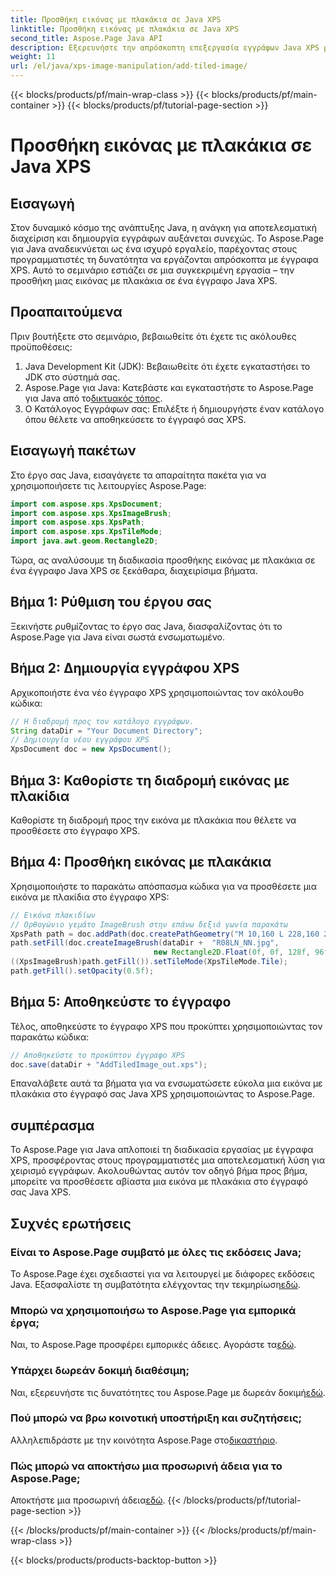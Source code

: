```yaml
---
title: Προσθήκη εικόνας με πλακάκια σε Java XPS
linktitle: Προσθήκη εικόνας με πλακάκια σε Java XPS
second_title: Aspose.Page Java API
description: Εξερευνήστε την απρόσκοπτη επεξεργασία εγγράφων Java XPS με το Aspose.Page. Μάθετε να προσθέτετε εικόνες με πλακάκια χωρίς κόπο χρησιμοποιώντας αυτόν τον οδηγό βήμα προς βήμα.
weight: 11
url: /el/java/xps-image-manipulation/add-tiled-image/
---
```


{{< blocks/products/pf/main-wrap-class >}}
{{< blocks/products/pf/main-container >}}
{{< blocks/products/pf/tutorial-page-section >}}

# Προσθήκη εικόνας με πλακάκια σε Java XPS

## Εισαγωγή
Στον δυναμικό κόσμο της ανάπτυξης Java, η ανάγκη για αποτελεσματική διαχείριση και δημιουργία εγγράφων αυξάνεται συνεχώς. Το Aspose.Page για Java αναδεικνύεται ως ένα ισχυρό εργαλείο, παρέχοντας στους προγραμματιστές τη δυνατότητα να εργάζονται απρόσκοπτα με έγγραφα XPS. Αυτό το σεμινάριο εστιάζει σε μια συγκεκριμένη εργασία – την προσθήκη μιας εικόνας με πλακάκια σε ένα έγγραφο Java XPS.
## Προαπαιτούμενα
Πριν βουτήξετε στο σεμινάριο, βεβαιωθείτε ότι έχετε τις ακόλουθες προϋποθέσεις:
1. Java Development Kit (JDK): Βεβαιωθείτε ότι έχετε εγκαταστήσει το JDK στο σύστημά σας.
2.  Aspose.Page για Java: Κατεβάστε και εγκαταστήστε το Aspose.Page για Java από το[δικτυακός τόπος](https://releases.aspose.com/page/java/).
3. Ο Κατάλογος Εγγράφων σας: Επιλέξτε ή δημιουργήστε έναν κατάλογο όπου θέλετε να αποθηκεύσετε το έγγραφό σας XPS.
## Εισαγωγή πακέτων
Στο έργο σας Java, εισαγάγετε τα απαραίτητα πακέτα για να χρησιμοποιήσετε τις λειτουργίες Aspose.Page:
```java
import com.aspose.xps.XpsDocument;
import com.aspose.xps.XpsImageBrush;
import com.aspose.xps.XpsPath;
import com.aspose.xps.XpsTileMode;
import java.awt.geom.Rectangle2D;
```
Τώρα, ας αναλύσουμε τη διαδικασία προσθήκης εικόνας με πλακάκια σε ένα έγγραφο Java XPS σε ξεκάθαρα, διαχειρίσιμα βήματα.
## Βήμα 1: Ρύθμιση του έργου σας
Ξεκινήστε ρυθμίζοντας το έργο σας Java, διασφαλίζοντας ότι το Aspose.Page για Java είναι σωστά ενσωματωμένο.
## Βήμα 2: Δημιουργία εγγράφου XPS
Αρχικοποιήστε ένα νέο έγγραφο XPS χρησιμοποιώντας τον ακόλουθο κώδικα:
```java
// Η διαδρομή προς τον κατάλογο εγγράφων.
String dataDir = "Your Document Directory";
// Δημιουργία νέου εγγράφου XPS
XpsDocument doc = new XpsDocument();
```
## Βήμα 3: Καθορίστε τη διαδρομή εικόνας με πλακίδια
Καθορίστε τη διαδρομή προς την εικόνα με πλακάκια που θέλετε να προσθέσετε στο έγγραφο XPS.
## Βήμα 4: Προσθήκη εικόνας με πλακάκια
Χρησιμοποιήστε το παρακάτω απόσπασμα κώδικα για να προσθέσετε μια εικόνα με πλακίδια στο έγγραφο XPS:
```java
// Εικόνα πλακιδίων
// Ορθογώνιο γεμάτο ImageBrush στην επάνω δεξιά γωνία παρακάτω
XpsPath path = doc.addPath(doc.createPathGeometry("M 10,160 L 228,160 228,305 10,305"));
path.setFill(doc.createImageBrush(dataDir +  "R08LN_NN.jpg",
                                new Rectangle2D.Float(0f, 0f, 128f, 96f), new Rectangle2D.Float(0f, 0f, 64f, 48f)));
((XpsImageBrush)path.getFill()).setTileMode(XpsTileMode.Tile);
path.getFill().setOpacity(0.5f);
```
## Βήμα 5: Αποθηκεύστε το έγγραφο
Τέλος, αποθηκεύστε το έγγραφο XPS που προκύπτει χρησιμοποιώντας τον παρακάτω κώδικα:
```java
// Αποθηκεύστε το προκύπτον έγγραφο XPS
doc.save(dataDir + "AddTiledImage_out.xps"); 
```
Επαναλάβετε αυτά τα βήματα για να ενσωματώσετε εύκολα μια εικόνα με πλακάκια στο έγγραφό σας Java XPS χρησιμοποιώντας το Aspose.Page.
## συμπέρασμα
Το Aspose.Page για Java απλοποιεί τη διαδικασία εργασίας με έγγραφα XPS, προσφέροντας στους προγραμματιστές μια αποτελεσματική λύση για χειρισμό εγγράφων. Ακολουθώντας αυτόν τον οδηγό βήμα προς βήμα, μπορείτε να προσθέσετε αβίαστα μια εικόνα με πλακάκια στο έγγραφό σας Java XPS.

## Συχνές ερωτήσεις
### Είναι το Aspose.Page συμβατό με όλες τις εκδόσεις Java;
 Το Aspose.Page έχει σχεδιαστεί για να λειτουργεί με διάφορες εκδόσεις Java. Εξασφαλίστε τη συμβατότητα ελέγχοντας την τεκμηρίωση[εδώ](https://reference.aspose.com/page/java/).
### Μπορώ να χρησιμοποιήσω το Aspose.Page για εμπορικά έργα;
Ναι, το Aspose.Page προσφέρει εμπορικές άδειες. Αγοράστε τα[εδώ](https://purchase.aspose.com/buy).
### Υπάρχει δωρεάν δοκιμή διαθέσιμη;
 Ναι, εξερευνήστε τις δυνατότητες του Aspose.Page με δωρεάν δοκιμή[εδώ](https://releases.aspose.com/).
### Πού μπορώ να βρω κοινοτική υποστήριξη και συζητήσεις;
 Αλληλεπιδράστε με την κοινότητα Aspose.Page στο[δικαστήριο](https://forum.aspose.com/c/page/39).
### Πώς μπορώ να αποκτήσω μια προσωρινή άδεια για το Aspose.Page;
 Αποκτήστε μια προσωρινή άδεια[εδώ](https://purchase.aspose.com/temporary-license/).
{{< /blocks/products/pf/tutorial-page-section >}}

{{< /blocks/products/pf/main-container >}}
{{< /blocks/products/pf/main-wrap-class >}}

{{< blocks/products/products-backtop-button >}}

